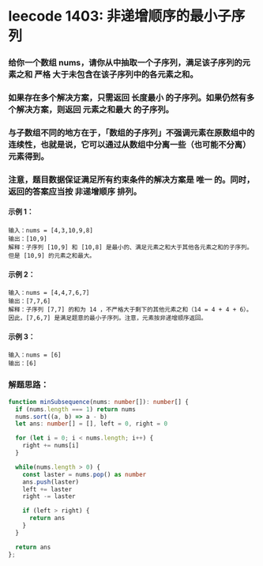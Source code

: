 # leecode 1403: 非递增顺序的最小子序列

### 给你一个数组 nums，请你从中抽取一个子序列，满足该子序列的元素之和 严格 大于未包含在该子序列中的各元素之和。

### 如果存在多个解决方案，只需返回 长度最小 的子序列。如果仍然有多个解决方案，则返回 元素之和最大 的子序列。

### 与子数组不同的地方在于，「数组的子序列」不强调元素在原数组中的连续性，也就是说，它可以通过从数组中分离一些（也可能不分离）元素得到。

### 注意，题目数据保证满足所有约束条件的解决方案是 唯一 的。同时，返回的答案应当按 非递增顺序 排列。

#### 示例 1：
```
输入：nums = [4,3,10,9,8]
输出：[10,9] 
解释：子序列 [10,9] 和 [10,8] 是最小的、满足元素之和大于其他各元素之和的子序列。但是 [10,9] 的元素之和最大。 
```
#### 示例 2：
```
输入：nums = [4,4,7,6,7]
输出：[7,7,6] 
解释：子序列 [7,7] 的和为 14 ，不严格大于剩下的其他元素之和（14 = 4 + 4 + 6）。因此，[7,6,7] 是满足题意的最小子序列。注意，元素按非递增顺序返回。  
```
#### 示例 3：
```
输入：nums = [6]
输出：[6]
```

### 解题思路：
```ts
function minSubsequence(nums: number[]): number[] {
  if (nums.length === 1) return nums
  nums.sort((a, b) => a - b)
  let ans: number[] = [], left = 0, right = 0

  for (let i = 0; i < nums.length; i++) {
    right += nums[i]
  }

  while(nums.length > 0) {
    const laster = nums.pop() as number
    ans.push(laster)
    left += laster
    right -= laster

    if (left > right) {
      return ans
    }
  }

  return ans
};
```